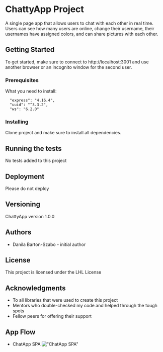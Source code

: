 # ChattyApp Project

A single page app that allows users to chat with each other in real time. Users can see how many users are online, change their username, their usernames have assigned colors, and can share pictures with each other. 

## Getting Started

To get started, make sure to connect to http://localhost:3001 and use another browser or an incognito window for the second user.

### Prerequisites

What you need to install:

```
  "express": "4.16.4",
  "uuid": "^3.3.2",
  "ws": "6.2.0"

```

### Installing

Clone project and make sure to install all dependencies. 

## Running the tests

No tests added to this project

## Deployment

Please do not deploy

## Versioning

ChattyApp version 1.0.0

## Authors

* Danila Barton-Szabo - initial author


## License

This project is licensed under the LHL License

## Acknowledgments

* To all libraries that were used to create this project
* Mentors who double-checked my code and helped through the tough spots
* Fellow peers for offering their support

## App Flow

* ChatApp SPA
!["ChatApp SPA"](https://github.com/sddanila/ChattyApp/blob/master/docs/chattyAppGiphy.gif?raw=true)
